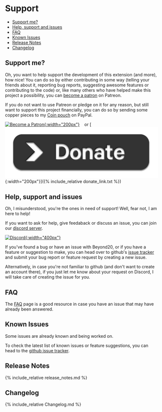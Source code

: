 # Support 


* [Support me?](#support-me)
* [Help, support and issues](#help-support-and-issues)
* [FAQ](/faq)
* [Known Issues](#known-issues)
* [Release Notes](#release-notes)
* [Changelog](#changelog)

## Support me?

Oh, you want to help support the development of this extension (and more), how nice! You can do so by either contributing in some way (telling your friends about it, reporting bug reports, suggesting awesome features or contributing to the code) or, like many others who have helped make this project a possibility, you can [become a patron](https://patreon.com/kakaroto) on Patreon.

If you do not want to use Patreon or pledge on it for any reason, but still want to support this project financially, you can do so by sending some copper pieces to my [Coin pouch](https://paypal.me/KaKaRoTo) on PayPal.

[![Become a Patron](https://c5.patreon.com/external/logo/become_a_patron_button.png){:width="200px"}](https://www.patreon.com/bePatron?u=21010321&redirect_uri=https%3A%2F%2Fbeyond20.here-for-more.info%2Fthankyou) &nbsp;&nbsp; or 
[![Donate](images/donate.png){:width="200px"}]({% include_relative donate_link.txt %})

## Help, support and issues

Oh, I misunderstood, you're the ones in need of support! Well, fear not, I am here to help!

If you want to ask for help, give feedaback or discuss an issue, you can join our [discord server](https://discord.gg/ZAasSVS).

[![Discord](https://discordapp.com/assets/fc0b01fe10a0b8c602fb0106d8189d9b.png){:width="400px"}](https://discord.gg/ZAasSVS)

If you've found a bug or have an issue with Beyond20, or if you have a feature or suggestion to make, you can head over to github's [issue tracker](https://github.com/kakaroto/Beyond20/issues) and submit your bug report or feature request by creating a new issue. 

Alternatively, in case you're not familiar to github (and don't want to create an account there), if you just let me know about your request on Discord, I will take care of creating the issue for you.

## FAQ

The [FAQ](faq) page is a good resource in case you have an issue that may have already been answered.

## Known Issues

Some issues are already known and being worked on.

To check the latest list of known issues or feature suggestions, you can head to the [github issue tracker](https://github.com/kakaroto/Beyond20/issues).

## Release Notes

{% include_relative release_notes.md %}

## Changelog

{% include_relative Changelog.md %}
